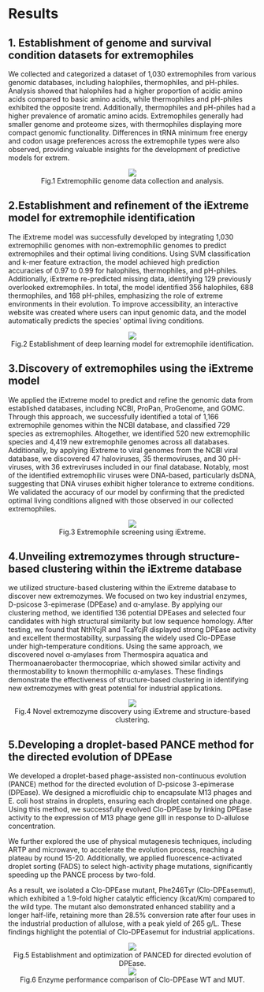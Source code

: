 # Results
## 1. Establishment of genome and survival condition datasets for extremophiles
We collected and categorized a dataset of 1,030 extremophiles from various genomic databases, including halophiles, thermophiles, and pH-philes. Analysis showed that halophiles had a higher proportion of acidic amino acids compared to basic amino acids, while thermophiles and pH-philes exhibited the opposite trend. Additionally, thermophiles and pH-philes had a higher prevalence of aromatic amino acids. Extremophiles generally had smaller genome and proteome sizes, with thermophiles displaying more compact genomic functionality. Differences in tRNA minimum free energy and codon usage preferences across the extremophile types were also observed, providing valuable insights for the development of predictive models for extrem.

<center><img src="../img/fig1.png"></img></ing></center>

<center>Fig.1 Extremophilic genome data collection and analysis.</center>

                                                              
## 2.Establishment and refinement of the iExtreme model for extremophile identification
The iExtreme model was successfully developed by integrating 1,030 extremophilic genomes with non-extremophilic genomes to predict extremophiles and their optimal living conditions. Using SVM classification and k-mer feature extraction, the model achieved high prediction accuracies of 0.97 to 0.99 for halophiles, thermophiles, and pH-philes. Additionally, iExtreme re-predicted missing data, identifying 129 previously overlooked extremophiles. In total, the model identified 356 halophiles, 688 thermophiles, and 168 pH-philes, emphasizing the role of extreme environments in their evolution. To improve accessibility, an interactive website was created where users can input genomic data, and the model automatically predicts the species' optimal living conditions.

<center><img src="../img/fig2.png"></img></ing></center>

<center>Fig.2 Establishment of deep learning model for extremophile identification.</center>

## 3.Discovery of extremophiles using the iExtreme model
We applied the iExtreme model to predict and refine the genomic data from established databases, including NCBI, ProPan, ProGenome, and GOMC. Through this approach, we successfully identified a total of 1,166 extremophile genomes within the NCBI database, and classified 729 species as extremophiles. Altogether, we identified 520 new extremophilic species and 4,419 new extremophile genomes across all databases. Additionally, by applying iExtreme to viral genomes from the NCBI viral database, we discovered 47 haloviruses, 35 thermoviruses, and 30 pH-viruses, with 36 extreviruses included in our final database. Notably, most of the identified extremophilic viruses were DNA-based, particularly dsDNA, suggesting that DNA viruses exhibit higher tolerance to extreme conditions. We validated the accuracy of our model by confirming that the predicted optimal living conditions aligned with those observed in our collected extremophiles.

<center><img src="../img/fig3.png"></img></ing></center>

<center>Fig.3 Extremophile screening using iExtreme.</center>

## 4.Unveiling extremozymes through structure-based clustering within the iExtreme database
we utilized structure-based clustering within the iExtreme database to discover new extremozymes. We focused on two key industrial enzymes, D-psicose 3-epimerase (DPEase) and α-amylase. By applying our clustering method, we identified 136 potential DPEases and selected four candidates with high structural similarity but low sequence homology. After testing, we found that NthYcjR and TcaYcjR displayed strong DPEase activity and excellent thermostability, surpassing the widely used Clo-DPEase under high-temperature conditions. Using the same approach, we discovered novel α-amylases from Thermospira aquatica and Thermoanaerobacter thermocopriae, which showed similar activity and thermostability to known thermophilic α-amylases. These findings demonstrate the effectiveness of structure-based clustering in identifying new extremozymes with great potential for industrial applications.

<center><img src="../img/fig4.png"></img></ing></center>

<center>Fig.4 Novel extremozyme discovery using iExtreme and structure-based clustering.</center>

## 5.Developing a droplet-based PANCE method for the directed evolution of DPEase
We developed a droplet-based phage-assisted non-continuous evolution (PANCE) method for the directed evolution of D-psicose 3-epimerase (DPEase). We designed a microfluidic chip to encapsulate M13 phages and E. coli host strains in droplets, ensuring each droplet contained one phage. Using this method, we successfully evolved Clo-DPEase by linking DPEase activity to the expression of M13 phage gene gIII in response to D-allulose concentration.

We further explored the use of physical mutagenesis techniques, including ARTP and microwave, to accelerate the evolution process, reaching a plateau by round 15-20. Additionally, we applied fluorescence-activated droplet sorting (FADS) to select high-activity phage mutations, significantly speeding up the PANCE process by two-fold.

As a result, we isolated a Clo-DPEase mutant, Phe246Tyr (Clo-DPEasemut), which exhibited a 1.9-fold higher catalytic efficiency (kcat/Km) compared to the wild type. The mutant also demonstrated enhanced stability and a longer half-life, retaining more than 28.5% conversion rate after four uses in the industrial production of allulose, with a peak yield of 265 g/L. These findings highlight the potential of Clo-DPEasemut for industrial applications.

<center><img src="../img/fig5.png"></img></ing></center>

<center>Fig.5 Establishment and optimization of PANCED for directed evolution of DPEase.</center>


<center><img src="../img/fig6.png"></img></ing></center>

<center>Fig.6 Enzyme performance comparison of Clo-DPEase WT and MUT.</center>


